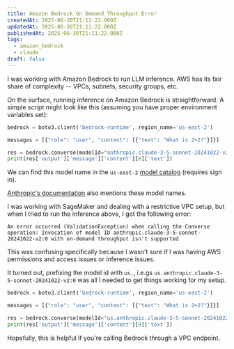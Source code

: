 ```yaml
---
title: Amazon Bedrock On Demand Throughput Error
createdAt: 2025-06-30T21:11:22.000Z
updatedAt: 2025-06-30T21:11:22.000Z
publishedAt: 2025-06-30T21:11:22.000Z
tags:
  - amazon_bedrock
  - claude
draft: false
---
```


I was working with Amazon Bedrock to run LLM inference.
AWS has its fair share of complexity -- VPCs, subnets, security groups, etc.

On the surface, running inference on Amazon Bedrock is straightforward.
A simple script might look like this (assuming you have proper environment variables set):

```python
bedrock = boto3.client('bedrock-runtime', region_name='us-east-2')

messages = [{"role": "user", "content": [{"text": "What is 2+2?"}]}]

res = bedrock.converse(modelId="anthropic.claude-3-5-sonnet-20241022-v2:0", messages=messages)
print(res['output']['message']['content'][0]['text'])
```
We can find this model name in the `us-east-2` [model catalog](https://us-east-2.console.aws.amazon.com/bedrock/home?region=us-east-2#/model-catalog/serverless/anthropic.claude-3-5-sonnet-20241022-v2:0) (requires sign in).

[Anthropic's documentation](https://docs.anthropic.com/en/api/claude-on-amazon-bedrock) also mentions these model names.

I was working with SageMaker and dealing with a restrictive VPC setup, but when I tried to run the inference above, I got the following error:

```
An error occurred (ValidationException) when calling the Converse operation: Invocation of model ID anthropic.claude-3-5-sonnet-20241022-v2:0 with on-demand throughput isn't supported
```
This was confusing specifically because I wasn't sure if I was having AWS permissions and access issues or inference issues.

It turned out, prefixing the model id with `us.`, i.e.gs `us.anthropic.claude-3-5-sonnet-20241022-v2:0` was all I needed to get things working for my setup.

```python
bedrock = boto3.client('bedrock-runtime', region_name='us-east-2')

messages = [{"role": "user", "content": [{"text": "What is 2+2?"}]}]

res = bedrock.converse(modelId="us.anthropic.claude-3-5-sonnet-20241022-v2:0", messages=messages)
print(res['output']['message']['content'][0]['text'])
```

Hopefully, this is helpful if you're calling Bedrock through a VPC endpoint.
